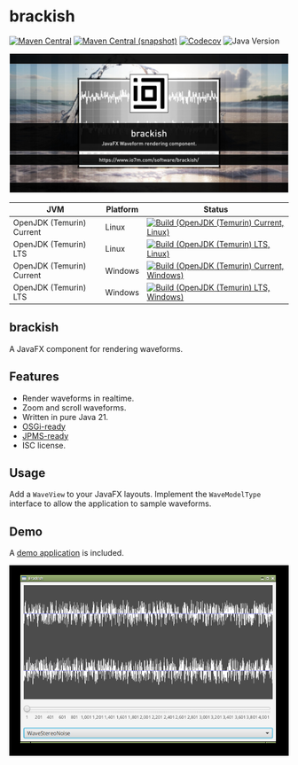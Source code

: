 brackish
===

[![Maven Central](https://img.shields.io/maven-central/v/com.io7m.brackish/com.io7m.brackish.svg?style=flat-square)](http://search.maven.org/#search%7Cga%7C1%7Cg%3A%22com.io7m.brackish%22)
[![Maven Central (snapshot)](https://img.shields.io/nexus/s/com.io7m.brackish/com.io7m.brackish?server=https%3A%2F%2Fs01.oss.sonatype.org&style=flat-square)](https://s01.oss.sonatype.org/content/repositories/snapshots/com/io7m/brackish/)
[![Codecov](https://img.shields.io/codecov/c/github/io7m-com/brackish.svg?style=flat-square)](https://codecov.io/gh/io7m-com/brackish)
![Java Version](https://img.shields.io/badge/21-java?label=java&color=e6c35c)

![com.io7m.brackish](./src/site/resources/brackish.jpg?raw=true)

| JVM | Platform | Status |
|-----|----------|--------|
| OpenJDK (Temurin) Current | Linux | [![Build (OpenJDK (Temurin) Current, Linux)](https://img.shields.io/github/actions/workflow/status/io7m-com/brackish/main.linux.temurin.current.yml)](https://www.github.com/io7m-com/brackish/actions?query=workflow%3Amain.linux.temurin.current)|
| OpenJDK (Temurin) LTS | Linux | [![Build (OpenJDK (Temurin) LTS, Linux)](https://img.shields.io/github/actions/workflow/status/io7m-com/brackish/main.linux.temurin.lts.yml)](https://www.github.com/io7m-com/brackish/actions?query=workflow%3Amain.linux.temurin.lts)|
| OpenJDK (Temurin) Current | Windows | [![Build (OpenJDK (Temurin) Current, Windows)](https://img.shields.io/github/actions/workflow/status/io7m-com/brackish/main.windows.temurin.current.yml)](https://www.github.com/io7m-com/brackish/actions?query=workflow%3Amain.windows.temurin.current)|
| OpenJDK (Temurin) LTS | Windows | [![Build (OpenJDK (Temurin) LTS, Windows)](https://img.shields.io/github/actions/workflow/status/io7m-com/brackish/main.windows.temurin.lts.yml)](https://www.github.com/io7m-com/brackish/actions?query=workflow%3Amain.windows.temurin.lts)|

## brackish

A JavaFX component for rendering waveforms.

## Features

* Render waveforms in realtime.
* Zoom and scroll waveforms.
* Written in pure Java 21.
* [OSGi-ready](https://www.osgi.org/)
* [JPMS-ready](https://en.wikipedia.org/wiki/Java_Platform_Module_System)
* ISC license.

## Usage

Add a `WaveView` to your JavaFX layouts. Implement the `WaveModelType` interface
to allow the application to sample waveforms.

## Demo

A [demo application](com.io7m.brackish.demo) is included.

![ugly](src/site/resources/brackish2.png)

